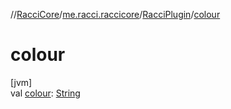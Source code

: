 //[RacciCore](../../../index.md)/[me.racci.raccicore](../index.md)/[RacciPlugin](index.md)/[colour](colour.md)

# colour

[jvm]\
val [colour](colour.md): [String](https://kotlinlang.org/api/latest/jvm/stdlib/kotlin/-string/index.html)
